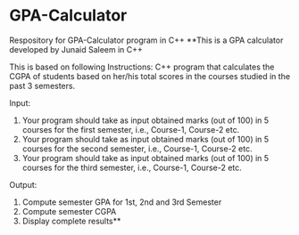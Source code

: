 # GPA-Calculator
Respository for GPA-Calculator program in C++ 
**This is a GPA calculator developed by Junaid Saleem in C++

This is based on following Instructions:
C++ program that calculates the CGPA of students based on her/his total scores in the courses studied in the past 3 semesters.

Input:
1. Your program should take as input obtained marks (out of 100) in 5 courses for the first semester, i.e., Course-1, Course-2 etc.
2. Your program should take as input obtained marks (out of 100) in 5 courses for the second semester, i.e., Course-1, Course-2 etc.
3. Your program should take as input obtained marks (out of 100) in 5 courses for the third semester, i.e., Course-1, Course-2 etc.

Output:
1. Compute semester GPA for 1st, 2nd and 3rd Semester
2. Compute semester CGPA
3. Display complete results**
